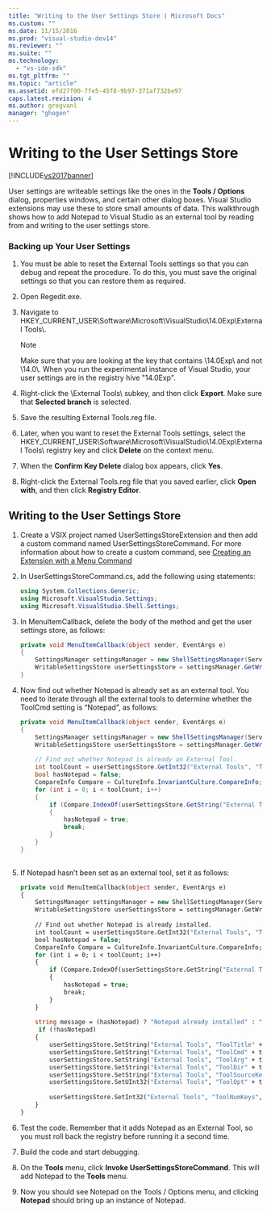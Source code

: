 ```yaml
---
title: "Writing to the User Settings Store | Microsoft Docs"
ms.custom: ""
ms.date: 11/15/2016
ms.prod: "visual-studio-dev14"
ms.reviewer: ""
ms.suite: ""
ms.technology: 
  - "vs-ide-sdk"
ms.tgt_pltfrm: ""
ms.topic: "article"
ms.assetid: efd27f00-7fe5-45f8-9b97-371af732be97
caps.latest.revision: 4
ms.author: gregvanl
manager: "ghogen"
---
```

# Writing to the User Settings Store
[!INCLUDE[vs2017banner](../includes/vs2017banner.md)]

User settings are writeable settings like the ones in the **Tools / Options** dialog, properties windows, and certain other dialog boxes. Visual Studio extensions may use these to store small amounts of data. This walkthrough shows how to add Notepad to Visual Studio as an external tool by reading from and writing to the user settings store.  
  
### Backing up Your User Settings  
  
1.  You must be able to reset the External Tools settings so that you can debug and repeat the procedure. To do this, you must save the original settings so that you can restore them as required.  
  
2.  Open Regedit.exe.  
  
3.  Navigate to HKEY_CURRENT_USER\Software\Microsoft\VisualStudio\14.0Exp\External Tools\\.  
  
    > [!NOTE]
    >  Make sure that you are looking at the key that contains \14.0Exp\ and not \14.0\\. When you run the experimental instance of Visual Studio, your user settings are in the registry hive "14.0Exp".  
  
4.  Right-click the \External Tools\ subkey, and then click **Export**. Make sure that **Selected branch** is selected.  
  
5.  Save the resulting External Tools.reg file.  
  
6.  Later, when you want to reset the External Tools settings, select the HKEY_CURRENT_USER\Software\Microsoft\VisualStudio\14.0Exp\External Tools\ registry key and click **Delete** on the context menu.  
  
7.  When the **Confirm Key Delete** dialog box appears, click **Yes**.  
  
8.  Right-click the External Tools.reg file that you saved earlier, click **Open with**, and then click **Registry Editor**.  
  
## Writing to the User Settings Store  
  
1.  Create a VSIX project named UserSettingsStoreExtension and then add a custom command named UserSettingsStoreCommand. For more information about how to create a custom command, see [Creating an Extension with a Menu Command](../extensibility/creating-an-extension-with-a-menu-command.md)  
  
2.  In UserSettingsStoreCommand.cs, add the following using statements:  
  
    ```csharp  
    using System.Collections.Generic;  
    using Microsoft.VisualStudio.Settings;  
    using Microsoft.VisualStudio.Shell.Settings;  
    ```  
  
3.  In MenuItemCallback, delete the body of the method and get the user settings store, as follows:  
  
    ```csharp  
    private void MenuItemCallback(object sender, EventArgs e)  
    {  
        SettingsManager settingsManager = new ShellSettingsManager(ServiceProvider);  
        WritableSettingsStore userSettingsStore = settingsManager.GetWritableSettingsStore(SettingsScope.UserSettings);  
    }  
    ```  
  
4.  Now find out whether Notepad is already set as an external tool. You need to iterate through all the external tools to determine whether the ToolCmd setting is “Notepad”, as follows:  
  
    ```csharp  
    private void MenuItemCallback(object sender, EventArgs e)  
    {  
        SettingsManager settingsManager = new ShellSettingsManager(ServiceProvider);  
        WritableSettingsStore userSettingsStore = settingsManager.GetWritableSettingsStore(SettingsScope.UserSettings);  
  
        // Find out whether Notepad is already an External Tool.  
        int toolCount = userSettingsStore.GetInt32("External Tools", "ToolNumKeys");  
        bool hasNotepad = false;  
        CompareInfo Compare = CultureInfo.InvariantCulture.CompareInfo;  
        for (int i = 0; i < toolCount; i++)  
        {  
            if (Compare.IndexOf(userSettingsStore.GetString("External Tools", "ToolCmd" + i), "Notepad", CompareOptions.IgnoreCase) >= 0)  
            {  
                hasNotepad = true;  
                break;  
            }  
        }  
    }  
  
    ```  
  
5.  If Notepad hasn’t been set as an external tool, set it as follows:  
  
    ```vb  
    private void MenuItemCallback(object sender, EventArgs e)  
    {  
        SettingsManager settingsManager = new ShellSettingsManager(ServiceProvider);  
        WritableSettingsStore userSettingsStore = settingsManager.GetWritableSettingsStore(SettingsScope.UserSettings);  
  
        // Find out whether Notepad is already installed.  
        int toolCount = userSettingsStore.GetInt32("External Tools", "ToolNumKeys");  
        bool hasNotepad = false;  
        CompareInfo Compare = CultureInfo.InvariantCulture.CompareInfo;  
        for (int i = 0; i < toolCount; i++)  
        {  
            if (Compare.IndexOf(userSettingsStore.GetString("External Tools", "ToolCmd" + i), "Notepad", CompareOptions.IgnoreCase) >= 0)  
            {  
                hasNotepad = true;  
                break;  
            }  
        }  
  
        string message = (hasNotepad) ? "Notepad already installed" : "Installing Notepad";  
         if (!hasNotepad)  
        {  
            userSettingsStore.SetString("External Tools", "ToolTitle" + toolCount, "&Notepad");  
            userSettingsStore.SetString("External Tools", "ToolCmd" + toolCount, "C:\\Windows\\notepad.exe");  
            userSettingsStore.SetString("External Tools", "ToolArg" + toolCount, "");  
            userSettingsStore.SetString("External Tools", "ToolDir" + toolCount, "$(ProjectDir)");  
            userSettingsStore.SetString("External Tools", "ToolSourceKey" + toolCount, "");  
            userSettingsStore.SetUInt32("External Tools", "ToolOpt" + toolCount, 0x00000011);  
  
            userSettingsStore.SetInt32("External Tools", "ToolNumKeys", toolCount + 1);  
        }  
    }  
    ```  
  
6.  Test the code. Remember that it adds Notepad as an External Tool, so you must roll back the registry before running it a second time.  
  
7.  Build the code and start debugging.  
  
8.  On the **Tools** menu, click **Invoke UserSettingsStoreCommand**. This will add Notepad to the **Tools** menu.  
  
9. Now you should see Notepad on the Tools / Options menu, and clicking **Notepad** should bring up an instance of Notepad.

